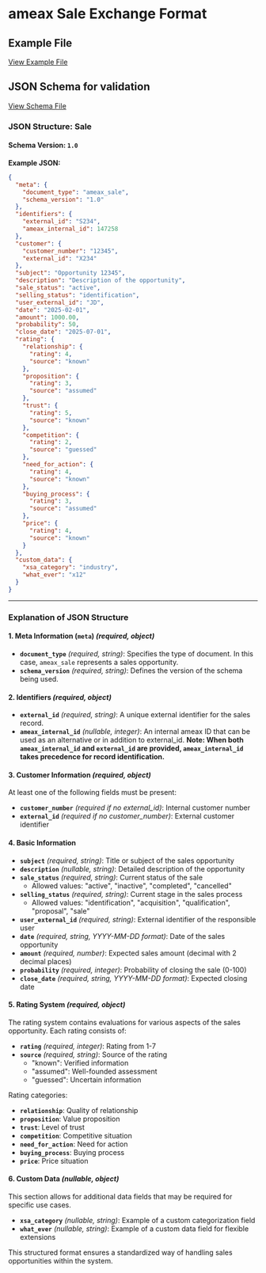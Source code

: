 # ameax Sale Exchange Format

## Example File
[View Example File](../examples/ameax_sale.json)

## JSON Schema for validation
[View Schema File](../schemas/ameax_sale.v1-0.schema.json)

### **JSON Structure: Sale**

#### **Schema Version:** `1.0`

**Example JSON:**
```json
{
  "meta": {
    "document_type": "ameax_sale",
    "schema_version": "1.0"
  },
  "identifiers": {
    "external_id": "S234",
    "ameax_internal_id": 147258
  },
  "customer": {
    "customer_number": "12345",
    "external_id": "X234"
  },
  "subject": "Opportunity 12345",
  "description": "Description of the opportunity",
  "sale_status": "active",
  "selling_status": "identification",
  "user_external_id": "JD",
  "date": "2025-02-01",
  "amount": 1000.00,
  "probability": 50,
  "close_date": "2025-07-01",
  "rating": {
    "relationship": {
      "rating": 4,
      "source": "known"
    },
    "proposition": {
      "rating": 3,
      "source": "assumed"
    },
    "trust": {
      "rating": 5,
      "source": "known"
    },
    "competition": {
      "rating": 2,
      "source": "guessed"
    },
    "need_for_action": {
      "rating": 4,
      "source": "known"
    },
    "buying_process": {
      "rating": 3,
      "source": "assumed"
    },
    "price": {
      "rating": 4,
      "source": "known"
    }
  },
  "custom_data": {
    "xsa_category": "industry",
    "what_ever": "x12"
  }
}
```

---

### **Explanation of JSON Structure**

#### **1. Meta Information (`meta`)** *(required, object)*
- **`document_type`** *(required, string)*: Specifies the type of document. In this case, `ameax_sale` represents a sales opportunity.
- **`schema_version`** *(required, string)*: Defines the version of the schema being used.

#### **2. Identifiers** *(required, object)*
- **`external_id`** *(required, string)*: A unique external identifier for the sales record.
- **`ameax_internal_id`** *(nullable, integer)*: An internal ameax ID that can be used as an alternative or in addition to external_id. **Note: When both `ameax_internal_id` and `external_id` are provided, `ameax_internal_id` takes precedence for record identification.**

#### **3. Customer Information** *(required, object)*
At least one of the following fields must be present:
- **`customer_number`** *(required if no external_id)*: Internal customer number
- **`external_id`** *(required if no customer_number)*: External customer identifier

#### **4. Basic Information**
- **`subject`** *(required, string)*: Title or subject of the sales opportunity
- **`description`** *(nullable, string)*: Detailed description of the opportunity
- **`sale_status`** *(required, string)*: Current status of the sale
  - Allowed values: "active", "inactive", "completed", "cancelled"
- **`selling_status`** *(required, string)*: Current stage in the sales process
  - Allowed values: "identification", "acquisition", "qualification", "proposal", "sale"
- **`user_external_id`** *(required, string)*: External identifier of the responsible user
- **`date`** *(required, string, YYYY-MM-DD format)*: Date of the sales opportunity
- **`amount`** *(required, number)*: Expected sales amount (decimal with 2 decimal places)
- **`probability`** *(required, integer)*: Probability of closing the sale (0-100)
- **`close_date`** *(required, string, YYYY-MM-DD format)*: Expected closing date

#### **5. Rating System** *(required, object)*
The rating system contains evaluations for various aspects of the sales opportunity. Each rating consists of:
- **`rating`** *(required, integer)*: Rating from 1-7
- **`source`** *(required, string)*: Source of the rating
  - "known": Verified information
  - "assumed": Well-founded assessment
  - "guessed": Uncertain information

Rating categories:
- **`relationship`**: Quality of relationship
- **`proposition`**: Value proposition
- **`trust`**: Level of trust
- **`competition`**: Competitive situation
- **`need_for_action`**: Need for action
- **`buying_process`**: Buying process
- **`price`**: Price situation

#### **6. Custom Data** *(nullable, object)*
This section allows for additional data fields that may be required for specific use cases.
- **`xsa_category`** *(nullable, string)*: Example of a custom categorization field
- **`what_ever`** *(nullable, string)*: Example of a custom data field for flexible extensions

This structured format ensures a standardized way of handling sales opportunities within the system. 